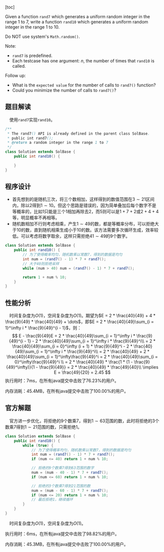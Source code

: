 [toc]

Given a function `rand7` which generates a uniform random integer in the range $1$ to $7$, write a function `rand10` which generates a uniform random integer in the range $1$ to $10$.

Do NOT use system's `Math.random()`.



Note:

* `rand7` is predefined.
* Each testcase has one argument: $n$, the number of times that `rand10` is called.



Follow up:

* What is the `expected value` for the number of calls to `rand7()` function?
* Could you minimize the number of calls to `rand7()`?



## 题目解读

&emsp;使用`rand7`实现`rand10`。

```java
/**
 * The rand7() API is already defined in the parent class SolBase.
 * public int rand7();
 * @return a random integer in the range 1 to 7
 */
class Solution extends SolBase {
    public int rand10() {
        
    }
}
```

## 程序设计

* 首先想到的是随机三次，将三个数相加，这样得到的数值范围在$3 \sim 21$区间内，除以$2$得到$1 \sim 10$。但这个思路是错误的，因为简单叠加后每个数字不是等概率的，比如$1$只能是三个$1$相加再除去$2$，而$5$则可以是$1 + 7 + 2$或$2 + 4 + 4$等，明显概率不再相等。
* 随机数相加不行则考虑相乘，产生$1 \sim 49$的数，都是等概率分布，可以拒绝大于$10$的数，直到随机相乘生成小于$10$的数。该方法需要多次循环生成，效率较低。可以考虑将数字取余，这样只需拒绝$41 \sim 49$的$9$个数字。

```java
class Solution extends SolBase {
    public int rand10() {
        // 为了使得概率均匀，随机数乘以常数7，得到的数据是均匀
        int num = (rand7() - 1) * 7 + rand7();
        // 大于40则拒绝采样
        while (num > 40) num = (rand7() - 1) * 7 + rand7();

        return 1 + num % 10;
    }
}
```

## 性能分析

&emsp;时间复杂度为$O(1)$，空间复杂度为$O(1)$。期望为$E = 2 * \frac{40}{49} + 4 * \frac{9}{49} * \frac{40}{49} + \dots$，即$E = 2 * \frac{40}{49}\sum_{i = 1}^\infty i * \frac{9}{49}^{i - 1}$，则：
$$
E - \frac{9}{49}E = 2 * \frac{40}{49}\sum_{i = 1}^\infty i * \frac{9}{49}^{i - 1} - 2 * \frac{40}{49}\sum_{i = 1}^\infty i * \frac{9}{49}^i\\
 = 2 * \frac{40}{49}\sum_{i = 0}^\infty (i + 1) * \frac{9}{49}^i - 2 * \frac{40}{49}\sum_{i = 1}^\infty i * \frac{9}{49}^i\\
 = 2 * \frac{40}{49} + 2 * \frac{40}{49}\sum_{i = 1}^\infty\frac{9}{49}^i = 2 * \frac{40}{49}\sum_{i = 0}^\infty\frac{9}{49}^i \\
  = 2 * \frac{40}{49} * \frac{1 * (1 - \frac{9}{49}^\infty)}{1 - \frac{9}{49}} = 2 * \frac{40}{49} * \frac{49}{40}\\
  \implies E = \frac{49}{20} = 2.45
$$
执行用时：7ms，在所有java提交中击败了76.23%的用户。

内存消耗：45.4MB，在所有java提交中击败了100.00%的用户。

## 官方解题

&emsp;官方进一步优化，将拒绝的$9$个数乘$7$，得到$1 \sim 63$范围的数，此时将拒绝的$3$个数乘$7$得到$1 \sim 21$范围的数，只需拒绝$1$。

```java
class Solution extends SolBase {
    public int rand10() {
        while (true) {
            // 为了使得概率均匀，随机数乘以常数7，得到的数据是均匀
            int num = (rand7() - 1) * 7 + rand7();
            if (num <= 40) return 1 + num % 10;

            // 拒绝的9个数乘7得到63范围的数字
            num = (num - 40 - 1) * 7 + rand7();
            if (num <= 60) return 1 + num % 10;

            // 拒绝的3个数乘7得到21范围的数
            num = (num - 60 - 1) * 7 + rand7();
            if (num <= 20) return 1 + num % 10;
            // 最后拒绝1，继续循环
        }
    }
}
```

&emsp;时间复杂度为$O(1)$，空间复杂度为$O(1)$。

执行用时：6ms，在所有java提交中击败了98.82%的用户。

内存消耗：45.3MB，在所有java提交中击败了100.00%的用户。